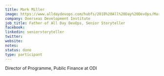 ```yaml
---
title: Mark Miller
image: https://www.alldaydevops.com/hubfs/2018%20All%20Day%20DevOps/Mark%20Miller%20-%20Headshot%20-%20750%20x%20750.jpg
company: Overseas Development Institute
job_title: Father of All Day DevOps, Senior Storyteller
facebook:
linkedin: seniorstoryteller
twitter: 
website:
notes:
status: done
type: participant
---
```


Director of Programme, Public Finance at ODI
